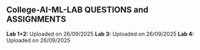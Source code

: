 ## College-AI-ML-LAB QUESTIONS and ASSIGNMENTS
**Lab 1+2:**  Uploaded on 26/09/2025
**Lab 3:**  Uploaded on 26/09/2025
**Lab 4:**  Uploaded on 26/09/2025
